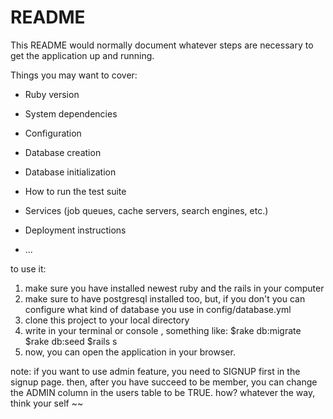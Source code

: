 # README

This README would normally document whatever steps are necessary to get the
application up and running.

Things you may want to cover:

* Ruby version

* System dependencies

* Configuration

* Database creation

* Database initialization

* How to run the test suite

* Services (job queues, cache servers, search engines, etc.)

* Deployment instructions

* ...


to use it:

1. make sure you have installed newest ruby and the rails in your computer
2. make sure to have postgresql installed too, but, if you don't you can configure what kind of database you use in config/database.yml
3. clone this project to your local directory
4. write in your terminal or console , something like:
  $rake db:migrate
  $rake db:seed
  $rails s
5. now, you can open the application in your browser.

note: if you want to use admin feature, you need to SIGNUP first in the signup page. 
then, after you have succeed to be member, you can change the ADMIN column in the users table to be TRUE. 
how?
whatever the way, think your self ~~
